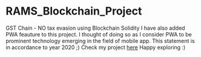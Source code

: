 # RAMS_Blockchain_Project
GST Chain - NO tax evasion using Blockchain Solidity
I have also added PWA feauture to this project. I thought of doing so as I consider PWA to be prominent technology emerging in the field of mobile app. This statement is in accordance to year 2020 ;)
Check my project [here](https://divyansh66.github.io/blockchain_project_gst/Frontend/index.html) Happy exploring :)


